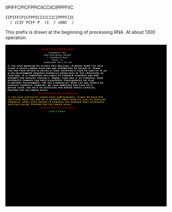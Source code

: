IIPIFFCPICFPPICIICCIICIPPPFIIC

```
IIPIFFCPICFPPICIICCIICIPPPFIIC
  ( cCIF PCFF P  )I  / n00C  /
```

This prefix is drawn at the beginning of processing RNA. At about 1300 operation.

![repair_guide](../image/repair_guide.png "repair_guide")
